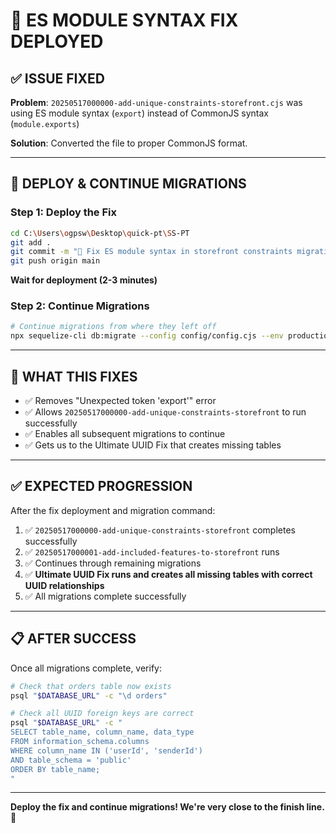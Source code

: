 # 🔧 ES MODULE SYNTAX FIX DEPLOYED

## ✅ ISSUE FIXED
**Problem**: `20250517000000-add-unique-constraints-storefront.cjs` was using ES module syntax (`export`) instead of CommonJS syntax (`module.exports`)

**Solution**: Converted the file to proper CommonJS format.

---

## 🚀 DEPLOY & CONTINUE MIGRATIONS

### Step 1: Deploy the Fix
```bash
cd C:\Users\ogpsw\Desktop\quick-pt\SS-PT
git add .
git commit -m "🔧 Fix ES module syntax in storefront constraints migration"
git push origin main
```

**Wait for deployment (2-3 minutes)**

### Step 2: Continue Migrations
```bash
# Continue migrations from where they left off
npx sequelize-cli db:migrate --config config/config.cjs --env production
```

---

## 🎯 WHAT THIS FIXES

- ✅ Removes "Unexpected token 'export'" error
- ✅ Allows `20250517000000-add-unique-constraints-storefront` to run successfully
- ✅ Enables all subsequent migrations to continue
- ✅ Gets us to the Ultimate UUID Fix that creates missing tables

---

## ✅ EXPECTED PROGRESSION

After the fix deployment and migration command:

1. ✅ `20250517000000-add-unique-constraints-storefront` completes successfully
2. ✅ `20250517000001-add-included-features-to-storefront` runs
3. ✅ Continues through remaining migrations
4. ✅ **Ultimate UUID Fix runs and creates all missing tables with correct UUID relationships**
5. ✅ All migrations complete successfully

---

## 📋 AFTER SUCCESS

Once all migrations complete, verify:

```bash
# Check that orders table now exists
psql "$DATABASE_URL" -c "\d orders"

# Check all UUID foreign keys are correct
psql "$DATABASE_URL" -c "
SELECT table_name, column_name, data_type
FROM information_schema.columns 
WHERE column_name IN ('userId', 'senderId') 
AND table_schema = 'public'
ORDER BY table_name;
"
```

---

**Deploy the fix and continue migrations! We're very close to the finish line.** 🚀
